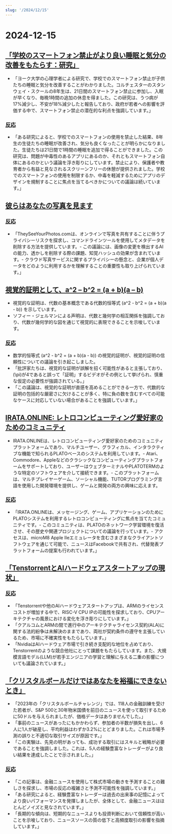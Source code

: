 ```yaml
---
slug: '/2024/12/15'
---
```


# 2024-12-15

## [「学校のスマートフォン禁止がより良い睡眠と気分の改善をもたらす：研究」](https://www.york.ac.uk/news-and-events/news/2024/research/school-smartphone-ban-better-sleep/)

- 「ヨーク大学の心理学者による研究で、学校でのスマートフォン禁止が子供たちの睡眠と気分を改善することがわかりました。コルチェスターのスタンウェイ・スクールの8年生は、21日間のスマートフォン禁止に参加し、入眠が早くなり、毎晩1時間の追加の休息を得ました。この研究は、うつ病が17%減少し、不安が18%減少したと報告しており、政府が若者への影響を評価する中で、スマートフォン禁止の潜在的な利点を強調しています。」

### [反応](https://news.ycombinator.com/item?id=42420352)

- 「ある研究によると、学校でのスマートフォンの使用を禁止した結果、8年生の生徒たちの睡眠が改善され、気分も良くなったことが明らかになりました。生徒たちは21日間で1時間の睡眠を追加で得ることができました。この研究は、問題が中毒性のあるアプリにあるのか、それともスマートフォン自体にあるのかという議論を浮き彫りにしています。禁止により、保護者や教育者から有益と見なされるスクリーンフリーの休憩が提供されました。学校でのスマートフォンの使用を制限するか、中毒を軽減するためにアプリのデザインを規制することに焦点を当てるべきかについての議論は続いています。」

## [彼らはあなたの写真を見ます](https://theyseeyourphotos.com/)

### [反応](https://news.ycombinator.com/item?id=42419469)

- 「TheySeeYourPhotos.comは、オンラインで写真を共有することに伴うプライバシーリスクを探求し、コマンドラインツールを使用してメタデータを削除する方法を提供しています。- この議論には、画像の変更を検出するAIの能力、透かしを削除する際の課題、知覚ハッシュの効果が含まれています。- クラウド写真サービスに関するプライバシーの懸念と、企業が個人データをどのように利用するかを理解することの重要性も取り上げられています。」

## [視覚的証明として、a^2 – b^2 = (a + b)(a – b)](https://www.futilitycloset.com/2024/12/15/tidy-2/)

- 視覚的な証明は、代数の基本概念である代数的恒等式 \(a^2 - b^2 = (a + b)(a - b)\) を示しています。
- ソフィー・ジェルマンによる声明は、代数と幾何学の相互関係を強調しており、代数が幾何学的な図を通じて視覚的に表現できることを示唆しています。

### [反応](https://news.ycombinator.com/item?id=42423409)

- 数学的恒等式 \(a^2 - b^2 = (a + b)(a - b)\) の視覚的証明が、視覚的証明の信頼性についての議論を引き起こしました。
- 「批評家たちは、視覚的な証明が誤解を招く可能性があると主張しており、\(\pi\)が4であると誤って「証明」するビデオがその例として挙げられ、慎重な仮定の必要性が強調されている。」
- 「この議論は、視覚的な証明が直感を高めることができる一方で、代数的な証明の包括的な厳密さに欠けることが多く、特に負の数を含むすべての可能なケースに対応していない場合があることを強調しています。」

## [IRATA.ONLINE: レトロコンピューティング愛好家のためのコミュニティ](https://irata.online/)

- IRATA.ONLINEは、レトロコンピューティング愛好家のためのコミュニティプラットフォームであり、マルチユーザー、グラフィカル、インタラクティブな機能で知られるPLATOベースのシステムを利用しています。- Atari、Commodore、Appleなどのクラシックなコンピューティングプラットフォームをサポートしており、ユーザーはウェブターミナルやPLATOTERMのような特定のソフトウェアを介して接続できます。- このプラットフォームは、マルチプレイヤーゲーム、ソーシャル機能、TUTORプログラミング言語を使用した開発環境を提供し、ゲームと開発の両方の興味に応えます。

### [反応](https://news.ycombinator.com/item?id=42418982)

- 「IRATA.ONLINEは、メッセージング、ゲーム、アプリケーションのためにPLATOシステムを利用するレトロコンピューティングに焦点を当てたコミュニティです。- このコミュニティは、PLATOのネットワーク学習環境を復活させ、その歴史や関連プロジェクトについての議論を行っています。- アクセスは、microM8 Apple IIeエミュレータを含むさまざまなクライアントソフトウェアを通じて可能で、ニュースはFacebookで共有され、代替発表プラットフォームの提案も行われています。」

## [「TenstorrentとAIハードウェアスタートアップの現状」](https://irrationalanalysis.substack.com/p/tenstorrent-and-the-state-of-ai-hardware)

### [反応](https://news.ycombinator.com/item?id=42421157)

- 「Tenstorrentや他のAIハードウェアスタートアップは、ARMのライセンスコストが増加する中で、RISC-V CPU IPの可能性を探求しており、CPUアーキテクチャの風景における変化を浮き彫りにしています。」
- 「クアルコムとARMの間で進行中のアーキテクチャライセンス契約(ALA)に関する法的紛争は未解決のままであり、両社が契約条件の遵守を主張しているため、市場に不確実性をもたらしています。」
- 「NvidiaはAIハードウェア市場で引き続き支配的な地位を占めており、Tenstorrentのような競合他社にとって課題をもたらしています。また、大規模言語モデル(LLM)が若手エンジニアの学習と理解に与える二重の影響についても議論されています。」

## [「クリスタルボールだけではあなたを裕福にできないとき」](https://elmwealth.com/crystal-ball/)

- 「2023年の「クリスタルボールチャレンジ」では、118人の金融訓練を受けた若者が、S&P 500と30年物米国債を前日のニュースを使って取引するために50ドルを与えられましたが、価格データはありませんでした。」
- 「事前のニュースがあったにもかかわらず、参加者の半数が損失を出し、6人に1人が破産し、平均利益はわずか3.2%にとどまりました。これは市場予測の誤りと不適切な取引サイズが原因です。」
- 「この実験は、先見の明があっても、成功する取引にはスキルと戦略が必要であることを強調しました。これは、5人の経験豊富なトレーダーがより良い結果を達成したことで示されました。」

### [反応](https://news.ycombinator.com/item?id=42422077)

- 「この記事は、金融ニュースを使用して株式市場の動きを予測することの難しさを探求し、市場の反応の複雑さと予測不可能性を強調しています。」
- 「ある研究によると、経験豊富なトレーダーは過去の出来事の記憶によってより良いパフォーマンスを発揮しましたが、全体として、金融ニュースはほとんどノイズと見なされています。」
- 「長期的な傾向は、短期的なニュースよりも投資判断において信頼性が高いことを示唆しており、ニュースソースの質の低下と高頻度取引の影響を指摘しています。」

<head>
  <meta property="og:title" content="「学校のスマートフォン禁止がより良い睡眠と気分の改善をもたらす：研究」" />
  <meta property="og:type" content="website" />
  <meta property="og:image" content="https://og.cho.sh/api/og/?title=%E3%80%8C%E5%AD%A6%E6%A0%A1%E3%81%AE%E3%82%B9%E3%83%9E%E3%83%BC%E3%83%88%E3%83%95%E3%82%A9%E3%83%B3%E7%A6%81%E6%AD%A2%E3%81%8C%E3%82%88%E3%82%8A%E8%89%AF%E3%81%84%E7%9D%A1%E7%9C%A0%E3%81%A8%E6%B0%97%E5%88%86%E3%81%AE%E6%94%B9%E5%96%84%E3%82%92%E3%82%82%E3%81%9F%E3%82%89%E3%81%99%EF%BC%9A%E7%A0%94%E7%A9%B6%E3%80%8D&subheading=2024%E5%B9%B412%E6%9C%8815%E6%97%A5%E6%97%A5%E6%9B%9C%E6%97%A5%3A%20%E3%83%8F%E3%83%83%E3%82%AB%E3%83%BC%E3%83%8B%E3%83%A5%E3%83%BC%E3%82%B9%E3%81%BE%E3%81%A8%E3%82%81" />
</head>
